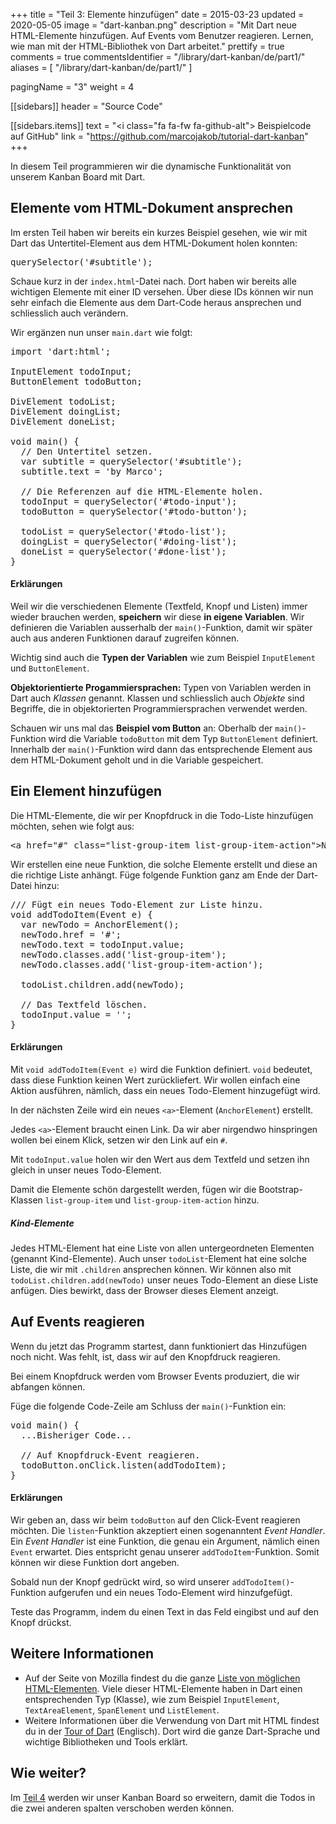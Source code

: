 +++
title = "Teil 3: Elemente hinzufügen"
date = 2015-03-23
updated = 2020-05-05
image = "dart-kanban.png"
description = "Mit Dart neue HTML-Elemente hinzufügen. Auf Events vom Benutzer reagieren. Lernen, wie man mit der HTML-Bibliothek von Dart arbeitet."
prettify = true
comments = true
commentsIdentifier = "/library/dart-kanban/de/part1/"
aliases = [ 
  "/library/dart-kanban/de/part1/" 
]

pagingName = "3"
weight = 4

[[sidebars]]
header = "Source Code"

[[sidebars.items]]
text = "<i class=\"fa fa-fw fa-github-alt\"></i> Beispielcode auf GitHub"
link = "https://github.com/marcojakob/tutorial-dart-kanban"
+++


In diesem Teil programmieren wir die dynamische Funktionalität von unserem Kanban Board mit Dart.


## Elemente vom HTML-Dokument ansprechen

Im ersten Teil haben wir bereits ein kurzes Beispiel gesehen, wie wir mit Dart das Untertitel-Element aus dem HTML-Dokument holen konnten:

<pre class="prettyprint lang-dart">
querySelector('#subtitle');
</pre>

Schaue kurz in der `index.html`-Datei nach. Dort haben wir bereits alle wichtigen Elemente mit einer ID versehen. Über diese IDs können wir nun sehr einfach die Elemente aus dem Dart-Code heraus ansprechen und schliesslich auch verändern.

Wir ergänzen nun unser `main.dart` wie folgt:

<pre class="prettyprint lang-dart">
import 'dart:html';

InputElement todoInput;
ButtonElement todoButton;

DivElement todoList;
DivElement doingList;
DivElement doneList;

void main() {
  // Den Untertitel setzen.
  var subtitle = querySelector('#subtitle');
  subtitle.text = 'by Marco';

  // Die Referenzen auf die HTML-Elemente holen.
  todoInput = querySelector('#todo-input');
  todoButton = querySelector('#todo-button');

  todoList = querySelector('#todo-list');
  doingList = querySelector('#doing-list');
  doneList = querySelector('#done-list');
}
</pre>


#### Erklärungen

Weil wir die verschiedenen Elemente (Textfeld, Knopf und Listen) immer wieder brauchen werden, **speichern** wir diese **in eigene Variablen**. Wir definieren die Variablen ausserhalb der `main()`-Funktion, damit wir später auch aus anderen Funktionen darauf zugreifen können.

Wichtig sind auch die **Typen der Variablen** wie zum Beispiel `InputElement` und `ButtonElement`.

<div class="alert alert-info">
  <strong>Objektorientierte Progammiersprachen:</strong> Typen von Variablen werden in Dart auch <em>Klassen</em> genannt. Klassen und schliesslich auch <em>Objekte</em> sind Begriffe, die in objektorierten Programmiersprachen verwendet werden.</div>

Schauen wir uns mal das **Beispiel vom Button** an: Oberhalb der `main()`-Funktion wird die Variable `todoButton` mit dem Typ `ButtonElement` definiert. Innerhalb der `main()`-Funktion wird dann das entsprechende Element aus dem HTML-Dokument geholt und in die Variable gespeichert.


## Ein Element hinzufügen

Die HTML-Elemente, die wir per Knopfdruck in die Todo-Liste hinzufügen möchten, sehen wie folgt aus:

<pre class="prettyprint lang-html">
&lt;a href="#" class="list-group-item list-group-item-action">Neues Todo&lt;/a>
</pre>

Wir erstellen eine neue Funktion, die solche Elemente erstellt und diese an die richtige Liste anhängt. Füge folgende Funktion ganz am Ende der Dart-Datei hinzu:

<pre class="prettyprint lang-dart">
/// Fügt ein neues Todo-Element zur Liste hinzu.
void addTodoItem(Event e) {
  var newTodo = AnchorElement();
  newTodo.href = '#';
  newTodo.text = todoInput.value;
  newTodo.classes.add('list-group-item');
  newTodo.classes.add('list-group-item-action');

  todoList.children.add(newTodo);

  // Das Textfeld löschen.
  todoInput.value = '';
}
</pre>


#### Erklärungen

Mit `void addTodoItem(Event e)` wird die Funktion definiert. `void` bedeutet, dass diese Funktion keinen Wert zurückliefert. Wir wollen einfach eine Aktion ausführen, nämlich, dass ein neues Todo-Element hinzugefügt wird.

In der nächsten Zeile wird ein neues `<a>`-Element (`AnchorElement`) erstellt.

Jedes `<a>`-Element braucht einen Link. Da wir aber nirgendwo hinspringen wollen bei einem Klick, setzen wir den Link auf ein `#`. 

Mit `todoInput.value` holen wir den Wert aus dem Textfeld und setzen ihn gleich in unser neues Todo-Element.

Damit die Elemente schön dargestellt werden, fügen wir die Bootstrap-Klassen `list-group-item` und `list-group-item-action` hinzu.


##### Kind-Elemente

Jedes HTML-Element hat eine Liste von allen untergeordneten Elementen (genannt Kind-Elemente). Auch unser `todoList`-Element hat eine solche Liste, die wir mit `.children` ansprechen können. Wir können also mit `todoList.children.add(newTodo)` unser neues Todo-Element an diese Liste anfügen. Dies bewirkt, dass der Browser dieses Element anzeigt.  


## Auf Events reagieren

Wenn du jetzt das Programm startest, dann funktioniert das Hinzufügen noch nicht. Was fehlt, ist, dass wir auf den Knopfdruck reagieren.

Bei einem Knopfdruck werden vom Browser Events produziert, die wir abfangen können.

Füge die folgende Code-Zeile am Schluss der `main()`-Funktion ein:

<pre class="prettyprint lang-dart">
void main() {
  ...Bisheriger Code...

  // Auf Knopfdruck-Event reagieren.
  todoButton.onClick.listen(addTodoItem);
}
</pre>


#### Erklärungen

Wir geben an, dass wir beim `todoButton` auf den Click-Event reagieren möchten. Die `listen`-Funktion akzeptiert einen sogenanntent *Event Handler*. Ein *Event Handler* ist eine Funktion, die genau ein Argument, nämlich einen `Event` erwartet. Dies entspricht genau unserer `addTodoItem`-Funktion. Somit können wir diese Funktion dort angeben.

Sobald nun der Knopf gedrückt wird, so wird unserer `addTodoItem()`-Funktion aufgerufen und ein neues Todo-Element wird hinzufgefügt.

Teste das Programm, indem du einen Text in das Feld eingibst und auf den Knopf drückst.


## Weitere Informationen

* Auf der Seite von Mozilla findest du die ganze [Liste von möglichen HTML-Elementen](https://developer.mozilla.org/de/docs/Web/HTML/Element). Viele dieser HTML-Elemente haben in Dart einen entsprechenden Typ (Klasse), wie zum Beispiel `InputElement`, `TextAreaElement`, `SpanElement` und `ListElement`.
* Weitere Informationen über die Verwendung von Dart mit HTML findest du in der [Tour of Dart](https://dart.dev/guides/libraries/library-tour#darthtml) (Englisch). Dort wird die ganze Dart-Sprache und wichtige Bibliotheken und Tools erklärt.


## Wie weiter?

Im [Teil 4](/de/library/dart-kanban/part4/) werden wir unser Kanban Board so erweitern, damit die Todos in die zwei anderen spalten verschoben werden können.
